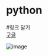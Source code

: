 # python

#링크 달기  
[구글](http://google.com)

![image](https://user-images.githubusercontent.com/40048339/64003893-3ba0f980-cb48-11e9-977d-73419c87150f.png)

